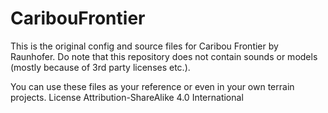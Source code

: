 # CaribouFrontier

This is the original config and source files for Caribou Frontier by Raunhofer.
Do note that this repository does not contain sounds or models (mostly because of 3rd party licenses etc.).

You can use these files as your reference or even in your own terrain projects.
License Attribution-ShareAlike 4.0 International
